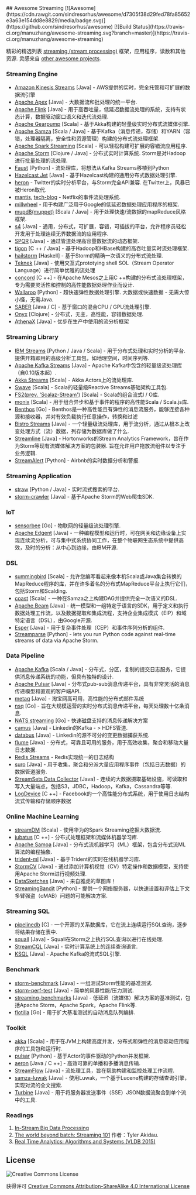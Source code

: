 <div class="github-widget" data-repo="manuzhang/awesome-streaming"></div>
## Awesome Streaming  [![Awesome](https://cdn.rawgit.com/sindresorhus/awesome/d7305f38d29fed78fa85652e3a63e154dd8e8829/media/badge.svg)](https://github.com/sindresorhus/awesome) [![Build Status](https://travis-ci.org/manuzhang/awesome-streaming.svg?branch=master)](https://travis-ci.org/manuzhang/awesome-streaming)

精彩的精选列表 [streaming (stream processing)](http://radar.oreilly.com/2015/08/the-world-beyond-batch-streaming-101.html)  框架，应用程序，读数和其他资源.  灵感来自 [other awesome projects](https://github.com/sindresorhus/awesome). 



### Streaming Engine

* [Amazon Kinesis Streams](https://aws.amazon.com/kinesis/) [Java]  -  AWS提供的实时，完全托管和可扩展的数据流引擎 
* [Apache Apex](https://github.com/apache/apex-core) [Java]  - 大数据流和批处理的统一平台.
* [Apache Flink](https://github.com/apache/flink) [Java]  - 用于高吞吐量，低延迟数据流处理的系统，支持有状态计算，数据驱动窗口语义和迭代流处理.
* [Apache Gearpump](https://github.com/apache/incubator-gearpump) [Scala]  - 基于Akka构建的轻量级实时分布式流媒体引擎.
* [Apache Samza](https://github.com/apache/samza) [Scala / Java]  - 基于Kafka（消息传递，存储）和YARN（容错，处理器隔离，安全性和资源管理）构建的分布式流处理框架.
* [Apache Spark Streaming](https://github.com/apache/spark) [Scala]  - 可以轻松构建可扩展的容错流应用程序.
* [Apache Storm](https://github.com/apache/storm)  [Clojure / Java]  - 分布式实时计算系统.  Storm是对Hadoop进行批量处理的流处理. 
* [Faust](https://github.com/robinhood/faust) [Python]  - 流处理库，将想法从Kafka Streams移植到Python
* [Hazelcast Jet](https://github.com/hazelcast/hazelcast-jet) [Java]  - 基于Hazelcast构建的通用分布式数据处理引擎.
* [heron](https://github.com/apache/incubator-heron)   -  Twitter的实时分析平台，与Storm完全API兼容.  在Twitter上，风暴已被Heron取代.
* [mantis](http://www.slideshare.net/g9yuayon/qcon-talk-on-netflix-mantis-a-stream-processing-system), [tech-blog](https://medium.com/netflix-techblog/stream-processing-with-mantis-78af913f51a6) -  Netflix的事件流处理系统.
* [millwheel](http://research.google.com/pubs/pub41378.html) - 用于构建广泛用于Google的低延迟数据处理应用程序的框架.
* [mupd8(muppet)](https://github.com/walmartlabs/mupd8) [Scala / Java]  - 用于处理快速/流数据的mapReduce风格框架.
* [s4](https://github.com/apache/incubator-s4) [Java]  - 通用，分布式，可扩展，容错，可插拔的平台，允许程序员轻松开发用于处理连续无界数据流的应用程序.
* [SPQR](https://github.com/ottogroup/SPQR) [Java]  - 通过管道处理高容量数据流的动态框架.
* [tigon](https://github.com/caskdata/tigon) [C ++ / Java]  - 基于Hadoop和HBase构建的高吞吐量实时流处理框架.
* [hailstorm](https://github.com/hailstorm-hs/hailstorm) [Haskell]  - 基于Storm的精确一次语义的分布式流处理.
* [Teknek](https://github.com/edwardcapriolo/teknek-core) [Java]  - 使用交互式prototying shell SOL（Stream Operator Language）进行简单优雅的流处理
* [concord](https://www.slideshare.net/concord-io/may-2016-data-by-the-bay-concord-simple-flexible-stream-processing-on-apache-mesos) [C ++]  - 在Apache Mesos之上用C ++构建的分布式流处理框架，专为需要灵活性和控制的高性能数据处理作业而设计.
* [Wallaroo](https://github.com/WallarooLabs/wallaroo)  [Python]  - 超快速弹性数据处理引擎.  大数据或快速数据 - 无需大惊小怪，无需Java.
* [SABER](https://github.com/lsds/Saber) [Java / C]  - 基于窗口的混合CPU / GPU流处理引擎.
* [Onyx](https://github.com/onyx-platform/onyx) [Clojure]  - 分布式，无主，高性能，容错数据处理.
* [AthenaX](https://github.com/uber/AthenaX) [Java]  - 优步在生产中使用的流分析框架

### Streaming Library
* [IBM Streams](https://www.ibm.com/analytics/us/en/technology/stream-computing/)  [Python / Java / Scala]  - 用于分布式处理和实时分析的平台.  提供开箱即用的高级分析工具包，如地理空间，时间序列等.
* [Apache Kafka Streams](https://github.com/apache/kafka) [Java]  -  Apache Kafka中包含的轻量级流处理库（自0.10版本起）.
* [Akka Streams](https://github.com/akka/akka) [Scala]  -  Akka Actors上的流处理库. 
* [Swave](https://github.com/sirthias/swave) [Scala]  -  Scala的轻量级Reactive Streams基础架构工具包.
* [FS2(prev. 'Scalaz-Stream')](https://github.com/functional-streams-for-scala/fs2) [Scala]  -  Scala的组合流式I / O库.
* [monix](https://github.com/monix/monix) [Scala]  - 用于组合异步和基于事件的程序的高性能Scala / Scala.js库.
* [Benthos](https://github.com/Jeffail/benthos) [Go]  -  Benthos是一种高性能且有弹性的消息流服务，能够连接各种源和接收器，并对有效负载执行任意操作，转换和过滤
* [Bistro Streams](https://github.com/asavinov/bistro) [Java]  - 一个轻量级流处理库，用于流分析，通过从根本上改变处理方式（流）数据，列存储为数据库做了什么.
* [Streamline](https://github.com/hortonworks/streamline)  [Java]  -  Hortonworks的Stream Analytics Framework，旨在作为Storm等现有流媒体解决方案的包装器.  旨在允许用户拖放流组件以专注于业务逻辑.
* [StreamAlert](https://github.com/airbnb/streamalert) [Python]  -  Airbnb的实时数据分析和警报.

### Streaming Application

* [straw](https://github.com/rwalk/straw) [Python / Java]  - 实时流式搜索的平台.
* [storm-crawler](https://github.com/DigitalPebble/storm-crawler) [Java]  - 基于Apache Storm的Web爬虫SDK.

### IoT

* [sensorbee](https://github.com/sensorbee/sensorbee) [Go]  - 物联网的轻量级流处理引擎.
* [Apache Edgent](https://github.com/apache/incubator-edgent) [Java]  - 一种编程模型和运行时，可在网关和边缘设备上实现连续流分析，可与集中式系统协同工作，在整个物联网生态系统中提供高效，及时的分析：从中心到边缘，由IBM开源.

### DSL
* [summingbird](https://github.com/twitter/summingbird) [Scala]  - 允许您编写看起来像本机Scala或Java集合转换的MapReduce程序的库，并在许多着名的分布式MapReduce平台上执行它们，包括Storm和Scalding.
* [coast](https://github.com/bkirwi/coast) [Scala]  - 一种在Samza之上构建DAG并提供完全一次语义的DSL.
* [Apache Beam](https://github.com/apache/beam) [Java]  - 统一模型和一组特定于语言的SDK，用于定义和执行数据处理工作流，以及数据提取和集成流程，支持企业集成模式（EIP）和域特定语言（DSL），由Google开源.
* [Esper](https://github.com/espertechinc/esper) [Java]  - 用于复杂事件处理（CEP）和事件序列分析的组件.
* [Streamparse](https://github.com/Parsely/streamparse) [Python] - lets you run Python code against real-time streams of data via Apache Storm.

### Data Pipeline

* [Apache Kafka](https://github.com/apache/kafka) [Scala / Java]  - 分布式，分区，复制的提交日志服务，它提供消息传递系统的功能，但具有独特的设计.
* [Apache Pulsar](https://github.com/apache/incubator-pulsar) [Java]  - 分布式pub-sub消息传递平台，具有非常灵活的消息传递模型和直观的客户端API.
* [metaq](https://github.com/killme2008/Metamorphosis) [Java]  - 淘宝网高可用，高性能的分布式邮件系统
* [nsq](https://github.com/nsqio/nsq) [Go]  - 旨在大规模运营的实时分布式消息传递平台，每天处理数十亿条消息.
* [NATS streaming](https://github.com/nats-io/nats-streaming-server) [Go]  - 快速磁盘支持的消息传递解决方案
* [camus](https://github.com/linkedin/camus) [Java]  -  Linkedin的Kafka  - &gt; HDFS管道.
* [databus](https://github.com/linkedin/databus) [Java]  -  Linkedin的源不可分的变更数据捕获系统.
* [flume](https://github.com/apache/flume) [Java]  - 分布式，可靠且可用的服务，用于高效收集，聚合和移动大量日志数据.
* [Redis Streams](http://antirez.com/news/114) -  Redis实现统一的日志结构
* [suro](https://github.com/Netflix/suro) [Java]  - 用于收集，聚合和分派大量应用程序事件（包括日志数据）的数据管道服务.
* [StreamSets Data Collector](https://github.com/streamsets/datacollector) [Java]  - 连续的大数据摄取基础设施，可读取和写入大量端点，包括S3，JDBC，Hadoop，Kafka，Cassandra等等.
* [LogDevice](https://logdevice.io/) [C ++]  -  Facebook的一个高性能分布式系统，用于使用日志结构流式传输和存储顺序数据

### Online Machine Learning 

* [streamDM](https://github.com/huawei-noah/streamDM) [Scala]  - 使用华为的Spark Streaming挖掘大数据流.
* [jubatus](http://jubat.us/en/) [C ++]  - 分布式处理框架和流媒体机器学习库.
* [Apache Samoa](https://github.com/apache/incubator-samoa) [Java]  - 分布式流机器学习（ML）框架，包含分布式流ML算法的编程抽象.
* [trident-ml](https://github.com/pmerienne/trident-ml) [Java]  - 基于Trident的实时在线机器学习库.
* [StormCV](https://github.com/sensorstorm/StormCV) [Java]  - 通过添加计算机视觉（CV）特定操作和数据模型，支持使用Apache Storm进行视频处理.
* [DataSketches](https://github.com/DataSketches/sketches-core) [Java]  - 来自雅虎的草图库！
* [StreamingBandit](https://github.com/Nth-iteration-labs/streamingbandit) [Python]  - 提供一个网络服务器，以快速设置和评估上下文多臂强盗（cMAB）问题的可能解决方案.

### Streaming SQL

* [pipelinedb](https://github.com/pipelinedb/pipelinedb) [C]  - 一个开源的关系数据库，它在流上连续运行SQL查询，逐步将结果存储在表中.
* [squall](https://github.com/epfldata/squall) [Java]  -  Squall在Storm之上执行SQL查询以进行在线处理.
* [StreamCQL](https://github.com/HuaweiBigData/StreamCQL) [Java]  - 实时计算系统上的连续查询语言.
* [KSQL](https://github.com/confluentinc/ksql) [Java]  -  Apache Kafka的流式SQL引擎.


### Benchmark

* [storm-benchmark](https://github.com/intel-hadoop/storm-benchmark) [Java]  - 一组测试Storm性能的基准测试.
* [storm-perf-test](https://github.com/yahoo/storm-perf-test) [Java]  - 简单的风暴性能/压力测试.
* [streaming-benchmarks](https://github.com/yahoo/streaming-benchmarks) [Java]  - 低延迟（流媒体）解决方案的基准测试，包括Apache Storm，Apache Spark，Apache Flink等.
* [flotilla](https://github.com/tylertreat/Flotilla) [Go]  - 用于扩大基准测试的自动消息队列编排.




### Toolkit

* [akka](https://github.com/akka/akka) [Scala]  - 用于在JVM上构建高度并发，分布式和弹性的消息驱动应用程序的工具包和运行时.
* [pulsar](https://github.com/quantmind/pulsar/) [Python]  - 基于Actor的事件驱动的Python并发框架.
* [aeron](https://github.com/real-logic/Aeron) [Java / C ++]  - 高效可靠的单播和多播消息传输.
* [StreamFlow](https://github.com/lmco/streamflow) [Java]  - 流处理工具，旨在帮助构建和监控处理工作流程.
* [samza-luwak](https://github.com/romseygeek/samza-luwak) [Java]  - 使用Luwak，一个基于Lucene构建的存储查询引擎，实现对流的全文搜索.
* [Turbine](https://github.com/Netflix/Turbine) [Java]  - 用于将服务器发送事件（SSE）JSON数据流聚合到单个流中的工具.

### Readings

1. [In-Stream Big Data Processing](https://highlyscalable.wordpress.com/2013/08/20/in-stream-big-data-processing/)
2. [The world beyond batch: Streaming 101](http://radar.oreilly.com/2015/08/the-world-beyond-batch-streaming-101.html) 作者：Tyler Akidau. 
3. [Real Time Analytics: Algorithms and Systems (VLDB 2015)](http://www.vldb.org/pvldb/vol8/p2040-Kejariwal.pdf)


## License 

![Creative Commons License](https://i.creativecommons.org/l/by-sa/4.0/80x15.png) 

获得许可 [Creative Commons Attribution-ShareAlike 4.0 International License](http://creativecommons.org/licenses/by-sa/4.0/)
